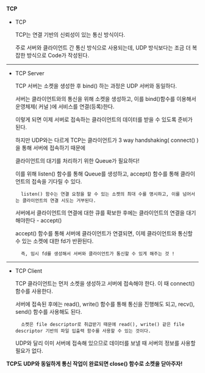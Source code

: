 #### TCP 


- TCP

    TCP는 연결 기반의 신뢰성이 있는 통신 방식이다.

    주로 서버와 클라이언트 간 통신 방식으로 사용되는데, UDP 방식보다는 조금 더 복잡한 방식으로 Code가 작성된다.

---
  
- TCP Server

    TCP 서버는 소켓을 생성한 후 bind() 하는 과정은 UDP 서버와 동일하다.
    
    서버는 클라이언트와의 통신을 위해 소켓을 생성하고, 이를 bind()함수를 이용해서 운영체제( 커널 )에 서비스를 연결(등록)한다.
    
    이렇게 되면 이제 서버로 접속하는 클라이언트의 데이터를 받을 수 있도록 준비가 된다.
   
   
   
    하지만 UDP와는 다르게 TCP는 클라이언트가 3 way handshaking( connect() )을 통해 서버에 접속하기 때문에 
    
    클라이언트의 대기를 처리하기 위한 Queue가 필요하다!       
    
    이를 위해 listen() 함수를 통해 Queue를 생성하고, accept() 함수를 통해 클라이언트의 접속을 기다릴 수 있다.
    
        listen() 함수는 연결 요청을 할 수 있는 소켓의 최대 수를 명시하고, 이를 넘어서는 클라이언트의 연결 시도는 거부된다.
    


    서버에서 클라이언트의 연결에 대한 큐를 확보한 후에는 클라이언트의 연결을 대기해야한다 - accept()
    
    accept() 함수를 통해 서버에 클라이언트가 연결되면, 이제 클라이언트와 통신할 수 있는 소켓에 대한 fd가 반환된다. 
    
        즉, 임시 fd를 생성해서 서버와 클라이언트가 통신할 수 있게 해주는 것 !
    
   
---

- TCP Client

    TCP 클라이언트는 먼저 소켓을 생성하고 서버에 접속해야 한다. 이 때 connect() 함수를 사용한다.
    
    서버에 접속된 후에는 read(), write() 함수를 통해 통신을 진행해도 되고, recv(), send() 함수를 사용해도 된다.
    
        소켓은 file descriptor로 취급받기 때문에 read(), write() 같은 file descriptor 기반의 파일 입출력 함수를 사용할 수 있는 것이다.
    
    UDP와 달리 이미 서버에 접속해 있으므로 데이터를 보낼 때 서버의 정보를 사용할 필요가 없다. 


**TCP도 UDP와 동일하게 통신 작업이 완료되면 close() 함수로 소켓을 닫아주자!**

